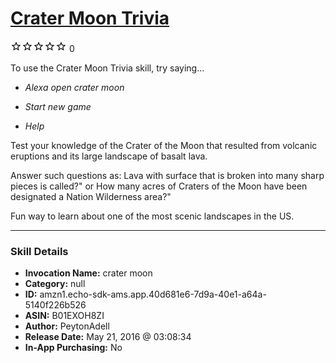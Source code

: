 # [Crater Moon Trivia](http://alexa.amazon.com/#skills/amzn1.echo-sdk-ams.app.40d681e6-7d9a-40e1-a64a-5140f226b526)
![0 stars](../../images/ic_star_border_black_18dp_1x.png)![0 stars](../../images/ic_star_border_black_18dp_1x.png)![0 stars](../../images/ic_star_border_black_18dp_1x.png)![0 stars](../../images/ic_star_border_black_18dp_1x.png)![0 stars](../../images/ic_star_border_black_18dp_1x.png) 0

To use the Crater Moon Trivia skill, try saying...

* *Alexa open crater moon*

* *Start new game*

* *Help*

Test your knowledge of the Crater of the Moon that resulted from volcanic eruptions and its large landscape of  basalt lava.

Answer such questions as:
Lava with surface that is broken into many sharp pieces is called?" or
How many acres of Craters of the Moon have been designated a Nation Wilderness area?"

Fun way to learn about one of the most scenic landscapes in the US.

***

### Skill Details

* **Invocation Name:** crater moon
* **Category:** null
* **ID:** amzn1.echo-sdk-ams.app.40d681e6-7d9a-40e1-a64a-5140f226b526
* **ASIN:** B01EXOH8ZI
* **Author:** PeytonAdell
* **Release Date:** May 21, 2016 @ 03:08:34
* **In-App Purchasing:** No
